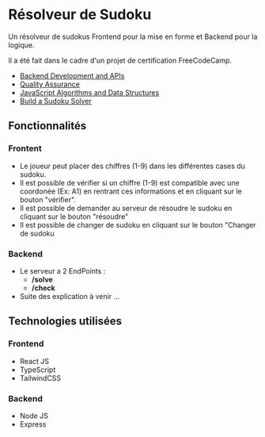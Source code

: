 # Résolveur de Sudoku

Un résolveur de sudokus Frontend pour la mise en forme et Backend pour la logique.

Il a été fait dans le cadre d'un projet de certification FreeCodeCamp.
- [Backend Development and APIs](https://www.freecodecamp.org/certification/Manatoa/back-end-development-and-apis)
- [Quality Assurance](https://www.freecodecamp.org/certification/Manatoa/quality-assurance-v7)
- [JavaScript Algorithms and Data Structures](https://www.freecodecamp.org/certification/Manatoa/javascript-algorithms-and-data-structures)
- [Build a Sudoku Solver](https://www.freecodecamp.org/learn/quality-assurance/quality-assurance-projects/sudoku-solver)

## Fonctionnalités

### Frontent
- Le joueur peut placer des chiffres (1-9) dans les différentes cases du sudoku.
- Il est possible de vérifier si un chiffre (1-9) est compatible avec une coordonée (Ex: A1) en rentrant ces informations et en cliquant sur le bouton "vérifier".
- Il est possible de demander au serveur de résoudre le sudoku en cliquant sur le bouton "résoudre"
- Il est possible de changer de sudoku en cliquant sur le bouton "Changer de sudoku

### Backend

- Le serveur a 2 EndPoints :
  - **/solve**
  - **/check**
- Suite des explication à venir ...
  
## Technologies utilisées

### Frontend
- React JS
- TypeScript
- TailwindCSS

### Backend
- Node JS
- Express
